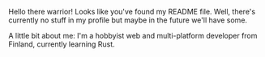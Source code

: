 Hello there warrior! Looks like you've found my README file. Well, there's currently no stuff in my profile but maybe in the future we'll have some.

A little bit about me:
I'm a hobbyist web and multi-platform developer from Finland, currently learning Rust.
